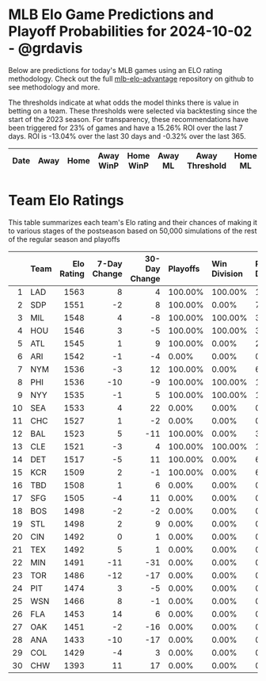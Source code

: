 # MLB Elo Game Predictions and Playoff Probabilities for 2024-10-02 - @grdavis
Below are predictions for today's MLB games using an ELO rating methodology. Check out the full [mlb-elo-advantage](https://github.com/grdavis/mlb-elo-advantage) repository on github to see methodology and more.

The thresholds indicate at what odds the model thinks there is value in betting on a team. These thresholds were selected via backtesting since the start of the 2023 season. For transparency, these recommendations have been triggered for 23% of games and have a 15.26% ROI over the last 7 days. ROI is -13.04% over the last 30 days and -0.32% over the last 365.

| Date   | Away   | Home   | Away WinP   | Home WinP   | Away ML   | Away Threshold   | Home ML   | Home Threshold   |
|--------|--------|--------|-------------|-------------|-----------|------------------|-----------|------------------|

# Team Elo Ratings
This table summarizes each team's Elo rating and their chances of making it to various stages of the postseason based on 50,000 simulations of the rest of the regular season and playoffs

|    | Team   |   Elo Rating |   7-Day Change |   30-Day Change | Playoffs   | Win Division   | Reach Div. Rd.   | Reach CS   | Reach WS   | Win WS   |
|---:|:-------|-------------:|---------------:|----------------:|:-----------|:---------------|:-----------------|:-----------|:-----------|:---------|
|  1 | LAD    |         1563 |              8 |               4 | 100.00%    | 100.00%        | 100.00%          | 56.38%     | 34.74%     | 22.89%   |
|  2 | SDP    |         1551 |             -2 |               8 | 100.00%    | 0.00%          | 78.91%           | 34.75%     | 19.57%     | 11.89%   |
|  3 | MIL    |         1548 |              4 |              -8 | 100.00%    | 100.00%        | 30.68%           | 16.35%     | 7.23%      | 4.31%    |
|  4 | HOU    |         1546 |              3 |              -5 | 100.00%    | 100.00%        | 34.03%           | 19.64%     | 11.26%     | 5.55%    |
|  5 | ATL    |         1545 |              1 |               9 | 100.00%    | 0.00%          | 21.09%           | 8.87%      | 4.87%      | 2.80%    |
|  6 | ARI    |         1542 |             -1 |              -4 | 0.00%      | 0.00%          | 0.00%            | 0.00%      | 0.00%      | 0.00%    |
|  7 | NYM    |         1536 |             -3 |              12 | 100.00%    | 0.00%          | 69.32%           | 34.13%     | 13.85%     | 7.76%    |
|  8 | PHI    |         1536 |            -10 |              -9 | 100.00%    | 100.00%        | 100.00%          | 49.52%     | 19.74%     | 10.75%   |
|  9 | NYY    |         1535 |             -1 |               5 | 100.00%    | 100.00%        | 100.00%          | 58.45%     | 32.17%     | 13.57%   |
| 10 | SEA    |         1533 |              4 |              22 | 0.00%      | 0.00%          | 0.00%            | 0.00%      | 0.00%      | 0.00%    |
| 11 | CHC    |         1527 |              1 |              -2 | 0.00%      | 0.00%          | 0.00%            | 0.00%      | 0.00%      | 0.00%    |
| 12 | BAL    |         1523 |              5 |             -11 | 100.00%    | 0.00%          | 30.97%           | 14.29%     | 7.21%      | 2.80%    |
| 13 | CLE    |         1521 |             -3 |               4 | 100.00%    | 100.00%        | 100.00%          | 48.96%     | 22.89%     | 8.48%    |
| 14 | DET    |         1517 |             -5 |              11 | 100.00%    | 0.00%          | 65.97%           | 31.40%     | 14.23%     | 5.10%    |
| 15 | KCR    |         1509 |              2 |              -1 | 100.00%    | 0.00%          | 69.03%           | 27.26%     | 12.22%     | 4.09%    |
| 16 | TBD    |         1508 |              1 |               6 | 0.00%      | 0.00%          | 0.00%            | 0.00%      | 0.00%      | 0.00%    |
| 17 | SFG    |         1505 |             -4 |              11 | 0.00%      | 0.00%          | 0.00%            | 0.00%      | 0.00%      | 0.00%    |
| 18 | BOS    |         1498 |             -2 |              -2 | 0.00%      | 0.00%          | 0.00%            | 0.00%      | 0.00%      | 0.00%    |
| 19 | STL    |         1498 |              2 |               9 | 0.00%      | 0.00%          | 0.00%            | 0.00%      | 0.00%      | 0.00%    |
| 20 | CIN    |         1492 |              0 |               1 | 0.00%      | 0.00%          | 0.00%            | 0.00%      | 0.00%      | 0.00%    |
| 21 | TEX    |         1492 |              5 |               1 | 0.00%      | 0.00%          | 0.00%            | 0.00%      | 0.00%      | 0.00%    |
| 22 | MIN    |         1491 |            -11 |             -31 | 0.00%      | 0.00%          | 0.00%            | 0.00%      | 0.00%      | 0.00%    |
| 23 | TOR    |         1486 |            -12 |             -17 | 0.00%      | 0.00%          | 0.00%            | 0.00%      | 0.00%      | 0.00%    |
| 24 | PIT    |         1474 |              3 |              -5 | 0.00%      | 0.00%          | 0.00%            | 0.00%      | 0.00%      | 0.00%    |
| 25 | WSN    |         1466 |              8 |              -1 | 0.00%      | 0.00%          | 0.00%            | 0.00%      | 0.00%      | 0.00%    |
| 26 | FLA    |         1453 |             14 |               6 | 0.00%      | 0.00%          | 0.00%            | 0.00%      | 0.00%      | 0.00%    |
| 27 | OAK    |         1451 |             -2 |             -16 | 0.00%      | 0.00%          | 0.00%            | 0.00%      | 0.00%      | 0.00%    |
| 28 | ANA    |         1433 |            -10 |             -17 | 0.00%      | 0.00%          | 0.00%            | 0.00%      | 0.00%      | 0.00%    |
| 29 | COL    |         1429 |             -4 |               3 | 0.00%      | 0.00%          | 0.00%            | 0.00%      | 0.00%      | 0.00%    |
| 30 | CHW    |         1393 |             11 |              17 | 0.00%      | 0.00%          | 0.00%            | 0.00%      | 0.00%      | 0.00%    |